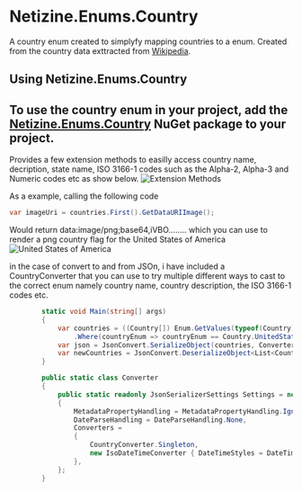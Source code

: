 # Netizine.Enums.Country
A country enum created to simplyfy mapping countries to a enum. 
Created from the country data exttracted from [Wikipedia](https://en.wikipedia.org/wiki/List_of_ISO_3166_country_codes).

Using Netizine.Enums.Country
------------------------------
To use the country enum in your project, add the [Netizine.Enums.Country](https://www.nuget.org/packages/Netizine.Enums.Country) NuGet package to your project.
------------------------------

Provides a few extension methods to easilly access country name, decription, state name, ISO 3166-1 codes such as the Alpha-2, Alpha-3 and Numeric codes etc as show below.
![Extension Methods](https://user-images.githubusercontent.com/598617/84762987-71be4580-afc3-11ea-86ad-156e769314f9.png)

As a example, calling the following code 
```cs
var imageUri = countries.First().GetDataURIImage();
```
Would return data:image/png;base64,iVBO........ which you can use to render a png country flag for the United States of America ![United States of America](https://upload.wikimedia.org/wikipedia/en/thumb/a/a4/Flag_of_the_United_States.svg/46px-Flag_of_the_United_States.svg.png)


in the case of convert to and from JSOn, i have included a CountryConverter that you can use to try multiple different ways to cast to the correct enum namely country name, country description, the ISO 3166-1 codes etc. 

```cs
        static void Main(string[] args)
        {
            var countries = ((Country[]) Enum.GetValues(typeof(Country)))
                .Where(countryEnum => countryEnum == Country.UnitedStatesOfAmerica || countryEnum == Country.UnitedKingdom).ToList();
            var json = JsonConvert.SerializeObject(countries, Converter.Settings);
            var newCountries = JsonConvert.DeserializeObject<List<Country>>(json, Converter.Settings);
        }

        public static class Converter
        {
            public static readonly JsonSerializerSettings Settings = new JsonSerializerSettings
            {
                MetadataPropertyHandling = MetadataPropertyHandling.Ignore,
                DateParseHandling = DateParseHandling.None,
                Converters =
                {
                    CountryConverter.Singleton,
                    new IsoDateTimeConverter { DateTimeStyles = DateTimeStyles.AssumeUniversal }
                },
            };
        }
```


